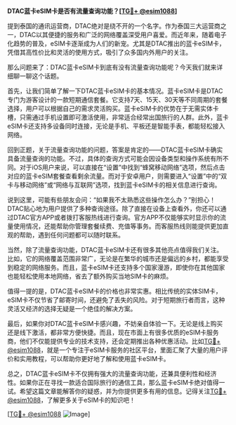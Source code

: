 **DTAC蓝卡eSIM卡是否有流量查询功能？[[TG💪+ @esim1088](https://t.me/s/esim1088)]**

提到泰国的通讯运营商，DTAC绝对是绕不开的一个名字。作为泰国三大运营商之一，DTAC以其便捷的服务和广泛的网络覆盖深受用户喜爱。而近年来，随着电子化趋势的普及，eSIM卡逐渐成为人们的新宠。尤其是DTAC推出的蓝卡eSIM卡，凭借其高性价比和灵活的使用方式，吸引了众多国内外用户的关注。

那么问题来了：DTAC蓝卡eSIM卡到底有没有流量查询功能呢？今天我们就来详细聊一聊这个话题。

首先，让我们简单了解一下DTAC蓝卡eSIM卡的基本情况。蓝卡eSIM卡是DTAC专门为游客设计的一款短期通信套餐。它支持7天、15天、30天等不同周期的套餐选择，用户可以根据自己的需求灵活购买。蓝卡eSIM卡的优势在于无需实体卡槽，只需通过手机设置即可激活使用，非常适合经常出国旅行的人群。此外，蓝卡eSIM卡还支持多设备同时连接，无论是手机、平板还是智能手表，都能轻松接入网络。

回到正题，关于流量查询功能的问题，答案是肯定的——DTAC蓝卡eSIM卡确实具备流量查询的功能。不过，具体的查询方式可能会因设备类型和操作系统有所不同。对于iOS用户来说，可以直接在“设置”中找到“蜂窝移动网络”选项，然后点击对应的蓝卡eSIM套餐查看剩余流量。而对于安卓用户，则需要进入“设置”中的“双卡与移动网络”或“网络与互联网”选项，找到蓝卡eSIM卡的相关信息进行查询。

说到这里，可能有些朋友会问：“如果我不太熟悉这些操作怎么办？”别担心！DTAC贴心地为用户提供了多种查询途径。除了直接在设备上查看外，你还可以通过DTAC官方APP或者拨打客服热线进行查询。官方APP不仅能够实时显示你的流量使用情况，还能帮助你管理套餐续费、充值等事务。而客服热线则能提供更加直观的帮助，遇到任何问题都可以随时联系。

当然，除了流量查询功能，DTAC蓝卡eSIM卡还有很多其他亮点值得我们关注。比如，它的网络覆盖范围非常广，无论是在繁华的城市还是偏远的乡村，都能享受到稳定的网络服务。而且，蓝卡eSIM卡还支持多个国家漫游，即使你在其他国家也能轻松使用本地网络，省去了额外购买当地SIM卡的麻烦。

值得一提的是，DTAC蓝卡eSIM卡的价格也非常实惠。相比传统的实体SIM卡，eSIM卡不仅节省了邮寄时间，还避免了丢失的风险。对于短期旅行者而言，这种灵活又经济的选择无疑是一个绝佳的解决方案。

最后，如果你对DTAC蓝卡eSIM卡感兴趣，不妨亲自体验一下。无论是线上购买还是线下激活，都非常方便快捷。而且，现在市面上有很多优质的eSIM卡服务商，他们不仅能提供专业的技术支持，还会定期推出各种优惠活动。比如[TG💪+ @esim1088](https://t.me/s/esim1088)，就是一个专注于eSIM卡服务的社区平台，里面汇聚了大量的用户评价和实用教程，可以帮助你更好地了解和使用蓝卡eSIM卡。

总之，DTAC蓝卡eSIM卡不仅拥有强大的流量查询功能，还兼具便利性和经济性。如果你正在寻找一款适合国际旅行的通信工具，那么蓝卡eSIM卡绝对值得一试。希望这篇文章能解答你的疑惑，并为你提供更多有用的信息。记得关注[TG💪+ @esim1088](https://t.me/s/esim1088)，了解更多关于eSIM卡的知识吧！

[[TG💪+ @esim1088](https://t.me/s/esim1088) ![Image](https://i.postimg.cc/4NQfJmqS/Snipaste-2025-05-13-00-14-12.png)]
